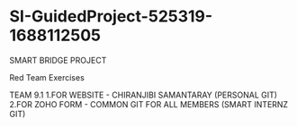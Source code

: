 # SI-GuidedProject-525319-1688112505
SMART BRIDGE PROJECT 

Red Team Exercises

TEAM 9.1 
1.FOR WEBSITE - CHIRANJIBI SAMANTARAY (PERSONAL GIT)
2.FOR ZOHO FORM - COMMON GIT FOR ALL MEMBERS (SMART INTERNZ GIT)


